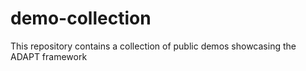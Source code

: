 # demo-collection
This repository contains a collection of public demos showcasing the ADAPT framework
